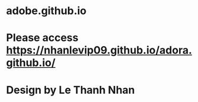# adobe.github.io
# Please access https://nhanlevip09.github.io/adora.github.io/
# Design by Le Thanh Nhan
